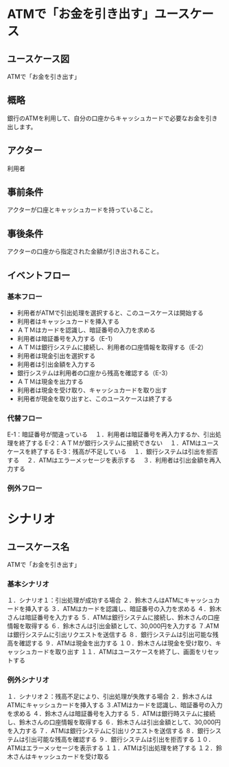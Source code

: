 # ATMで「お金を引き出す」ユースケース
## ユースケース図
ATMで「お金を引き出す」
## 概略
銀行のATMを利用して、自分の口座からキャッシュカードで必要なお金を引き出します。
## アクター
利用者
## 事前条件
アクターが口座とキャッシュカードを持っていること。
## 事後条件
アクターの口座から指定された金額が引き出されること。
## イベントフロー
### 基本フロー
- 利用者がATMで引出処理を選択すると、このユースケースは開始する
- 利用者はキャッシュカードを挿入する
- ＡＴＭはカードを認識し、暗証番号の入力を求める
- 利用者は暗証番号を入力する（E-1）
- ＡＴＭは銀行システムに接続し、利用者の口座情報を取得する（E-2）
- 利用者は現金引出を選択する
- 利用者は引出金額を入力する
- 銀行システムは利用者の口座から残高を確認する（E-3）
- ＡＴＭは現金を出力する
- 利用者は現金を受け取り、キャッシュカードを取り出す
- 利用者が現金を取り出すと、このユースケースは終了する
### 代替フロー
E-1：暗証番号が間違っている
　１．利用者は暗証番号を再入力するか、引出処理を終了する
E-2：ＡＴＭが銀行システムに接続できない
　１．ATMはユースケースを終了する
E-3：残高が不足している
　１．銀行システムは引出を拒否する
　２．ATMはエラーメッセージを表示する
　３．利用者は引出金額を再入力する
### 例外フロー

# シナリオ
## ユースケース名
ATMで「お金を引き出す」
### 基本シナリオ
１．シナリオ１：引出処理が成功する場合
２．鈴木さんはATMにキャッシュカードを挿入する
３．ATMはカードを認識し、暗証番号の入力を求める
４．鈴木さんは暗証番号を入力する
５．ATMは銀行システムに接続し、鈴木さんの口座情報を取得する
６．鈴木さんは引出金額として、30,000円を入力する
７.ATMは銀行システムに引出リクエストを送信する
８．銀行システムは引出可能な残高を確認する
９．ATMは現金を出力する
１０．鈴木さんは現金を受け取り、キャッシュカードを取り出す
１１．ATMはユースケースを終了し、画面をリセットする
### 例外シナリオ
１．シナリオ２：残高不足により、引出処理が失敗する場合
２．鈴木さんはATMにキャッシュカードを挿入する
３.ATMはカードを認識し、暗証番号の入力を求める
４．鈴木さんは暗証番号を入力する
５．ATMは銀行時ステムに接続し、鈴木さんの口座情報を取得する
６．鈴木さんは引出金額として、30,000円を入力する
７．ATMは銀行システムに引出リクエストを送信する
８．銀行システムは引出可能な残高を確認する
９．銀行システムは引出を拒否する
１０．ATMはエラーメッセージを表示する
１１．ATMは引出処理を終了する
１２．鈴木さんはキャッシュカードを受け取る